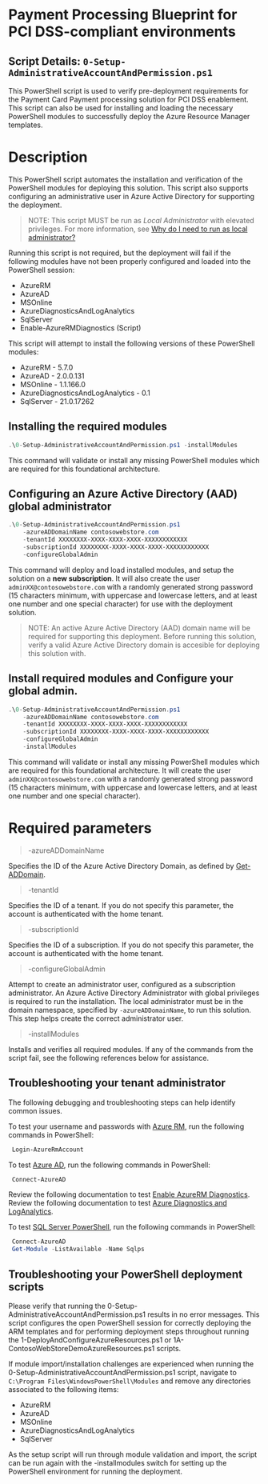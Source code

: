 # Payment Processing Blueprint for PCI DSS-compliant environments

## Script Details: `0-Setup-AdministrativeAccountAndPermission.ps1`

This PowerShell script is used to verify pre-deployment requirements for the Payment Card Payment processing solution for PCI DSS enablement.
This script can also be used for installing and loading the necessary PowerShell modules to successfully deploy the Azure Resource Manager templates. 
 
# Description 
 This PowerShell script automates the installation and verification of the PowerShell modules for deploying this solution. This script also supports configuring an administrative user in Azure Active Directory for supporting the deployment. 
 > NOTE: This script MUST be run as *Local Administrator* with elevated privileges. For more information, see [Why do I need to run as local administrator?](https://social.technet.microsoft.com/Forums/scriptcenter/en-US/41a4ba3d-93fd-485b-be22-c877afff1bd8/how-to-run-a-powershell-script-in-admin-account?forum=ITCG)  

 Running this script is not required, but the deployment will fail if the following modules have not been properly configured and loaded into the PowerShell session:
- AzureRM
- AzureAD
- MSOnline
- AzureDiagnosticsAndLogAnalytics
- SqlServer
- Enable-AzureRMDiagnostics (Script)

This script will attempt to install the following versions of these PowerShell modules:
- AzureRM - 5.7.0
- AzureAD - 2.0.0.131
- MSOnline - 1.1.166.0
- AzureDiagnosticsAndLogAnalytics - 0.1
- SqlServer - 21.0.17262

## Installing the required modules

```powershell
.\0-Setup-AdministrativeAccountAndPermission.ps1 -installModules
```
This command will validate or install any missing PowerShell modules which are required for this foundational architecture.

## Configuring an Azure Active Directory (AAD) global administrator

```powershell
.\0-Setup-AdministrativeAccountAndPermission.ps1 
    -azureADDomainName contosowebstore.com
    -tenantId XXXXXXXX-XXXX-XXXX-XXXX-XXXXXXXXXXXX
    -subscriptionId XXXXXXXX-XXXX-XXXX-XXXX-XXXXXXXXXXXX
    -configureGlobalAdmin 
 ```

 This command will deploy and load installed modules, and setup the solution on a **new subscription**. It will also create the user `adminXX@contosowebstore.com` with a randomly generated strong password (15 characters minimum, with uppercase and lowercase letters, and at least one number and one special character) for use with the deployment solution. 
 > NOTE: An active Azure Active Directory (AAD) domain name will be required for supporting this deployment. Before running this solution, verify a valid Azure Active Directory domain is accesible for deploying this solution with.  
 
## Install required modules and Configure your global admin.

```powershell
.\0-Setup-AdministrativeAccountAndPermission.ps1 
    -azureADDomainName contosowebstore.com
    -tenantId XXXXXXXX-XXXX-XXXX-XXXX-XXXXXXXXXXXX
    -subscriptionId XXXXXXXX-XXXX-XXXX-XXXX-XXXXXXXXXXXX
    -configureGlobalAdmin 
    -installModules
 ``` 
This command will validate or install any missing PowerShell modules which are required for this foundational architecture. It will create the user `adminXX@contosowebstore.com` with a randomly generated strong password (15 characters minimum, with uppercase and lowercase letters, and at least one number and one special character). 
 
# Required parameters

> -azureADDomainName <String>

Specifies the ID of the Azure Active Directory Domain, as defined by [Get-ADDomain](https://technet.microsoft.com/en-us/library/ee617224.aspx).

> -tenantId <String>

Specifies the ID of a tenant. If you do not specify this parameter, the account is authenticated with the home tenant.

> -subscriptionId <String>

Specifies the ID of a subscription. If you do not specify this parameter, the account is authenticated with the home tenant.

> -configureGlobalAdmin

Attempt to create an administrator user, configured as a subscription administrator. An Azure Active Directory Administrator with global privileges is required to run the installation. The local administrator must be in the domain namespace, specified by `-azureADDomainName`, to run this solution. This step helps create the correct administrator user.

> -installModules

Installs and verifies all required modules. If any of the commands from the script fail, see the following references below for assistance.

## Troubleshooting your tenant administrator

The following debugging and troubleshooting steps can help identify common issues.

To test your username and passwords with [Azure RM](https://docs.microsoft.com/en-us/powershell/azureps-cmdlets-docs/), run the following commands in PowerShell:
```powershell 
 Login-AzureRmAccount
```

To test [Azure AD](https://technet.microsoft.com/en-us/library/dn975125.aspx), run the following commands in PowerShell:  
```powershell 
 Connect-AzureAD
```

Review the following documentation to test [Enable AzureRM Diagnostics](https://www.powershellgallery.com/packages/Enable-AzureRMDiagnostics/1.3/DisplayScript).                   
Review the following documentation to test [Azure Diagnostics and LogAnalytics](https://www.powershellgallery.com/packages/AzureDiagnosticsAndLogAnalytics/0.1).                  

To test [SQL Server PowerShell](https://msdn.microsoft.com/en-us/library/hh231683.aspx?f=255&MSPPError=-2147217396#Installing#SQL#Server#PowerShell#Support), run the following commands in PowerShell:
```powershell  
 Connect-AzureAD  
 Get-Module -ListAvailable -Name Sqlps
```
## Troubleshooting your PowerShell deployment scripts

Please verify that running the 0-Setup-AdministrativeAccountAndPermission.ps1 results in no error messages. This script configures the open PowerShell session for correctly deploying the ARM templates and for performing deployment steps throughout running the 1-DeployAndConfigureAzureResources.ps1 or 1A-ContosoWebStoreDemoAzureResources.ps1 scripts. 

If module import/installation challenges are experienced when running the 0-Setup-AdministrativeAccountAndPermission.ps1 script, navigate to `C:\Program Files\WindowsPowerShell\Modules` and remove any directories associated to the following items:
- AzureRM
- AzureAD
- MSOnline
- AzureDiagnosticsAndLogAnalytics
- SqlServer

As the setup script will run through module validation and import, the script can be run again with the -installmodules switch for setting up the PowerShell environment for running the deployment. 
